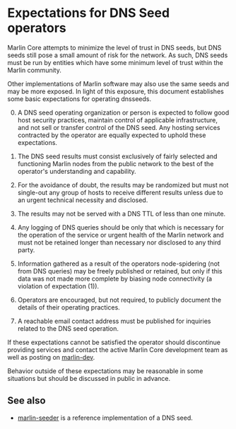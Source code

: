 Expectations for DNS Seed operators
====================================

Marlin Core attempts to minimize the level of trust in DNS seeds,
but DNS seeds still pose a small amount of risk for the network.
As such, DNS seeds must be run by entities which have some minimum
level of trust within the Marlin community.

Other implementations of Marlin software may also use the same
seeds and may be more exposed. In light of this exposure, this
document establishes some basic expectations for operating dnsseeds.

0. A DNS seed operating organization or person is expected to follow good
host security practices, maintain control of applicable infrastructure,
and not sell or transfer control of the DNS seed. Any hosting services
contracted by the operator are equally expected to uphold these expectations.

1. The DNS seed results must consist exclusively of fairly selected and
functioning Marlin nodes from the public network to the best of the
operator's understanding and capability.

2. For the avoidance of doubt, the results may be randomized but must not
single-out any group of hosts to receive different results unless due to an
urgent technical necessity and disclosed.

3. The results may not be served with a DNS TTL of less than one minute.

4. Any logging of DNS queries should be only that which is necessary
for the operation of the service or urgent health of the Marlin
network and must not be retained longer than necessary nor disclosed
to any third party.

5. Information gathered as a result of the operators node-spidering
(not from DNS queries) may be freely published or retained, but only
if this data was not made more complete by biasing node connectivity
(a violation of expectation (1)).

6. Operators are encouraged, but not required, to publicly document the
details of their operating practices.

7. A reachable email contact address must be published for inquiries
related to the DNS seed operation.

If these expectations cannot be satisfied the operator should
discontinue providing services and contact the active Marlin
Core development team as well as posting on
[marlin-dev](https://lists.linuxfoundation.org/mailman/listinfo/marlin-dev).

Behavior outside of these expectations may be reasonable in some
situations but should be discussed in public in advance.

See also
----------
- [marlin-seeder](https://github.com/sipa/marlin-seeder) is a reference implementation of a DNS seed.
